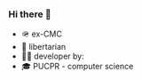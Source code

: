 ### Hi there 👋
- 🪖 ex-CMC
- 🐍 libertarian
- 👨‍💻 developer by:
- 🎓 PUCPR - computer science
<!--
**Luizferrp/luizferrp** is a ✨ _special_ ✨ repository because its `README.md` (this file) appears on your GitHub profile.

Here are some ideas to get you started:

- 🔭 I’m currently working on ...
 learning ...
- 👯 I’m looking to collaborate on ...
- 🤔 I’m looking for help with ...
- 💬 Ask me about ...
- 📫 How to reach me: ...
- 😄 Pronouns: ...
- ⚡ Fun fact: ...
-->
